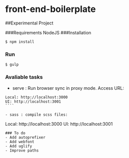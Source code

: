# front-end-boilerplate

##Experimental Project

###Requirements
NodeJS
###Installation

````
$ npm install
````

### Run
````
$ gulp
````

### Avaliable tasks
- serve : Run browser sync in proxy mode. Access URL: 
`````
Local: http://localhost:3000
UI: http://localhost:3001
````

- sass : compile scss files: 
`````
Local: http://localhost:3000
UI: http://localhost:3001
````
### To do
- Add autoprefixer
- Add webfont 
- Add uglify
- Improve paths
